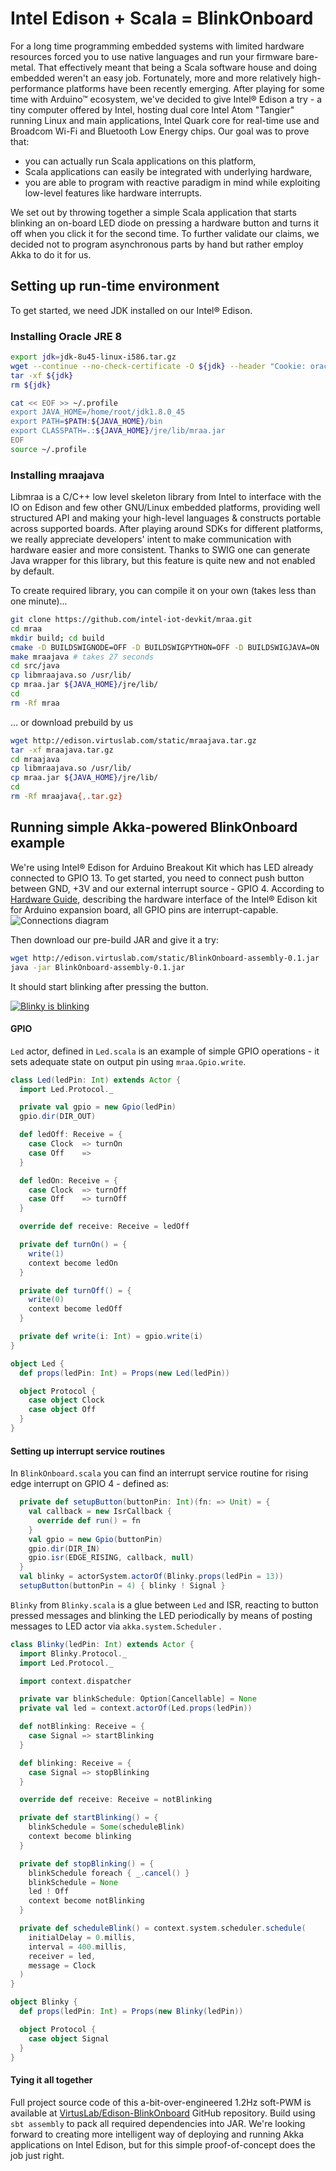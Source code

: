 # Intel Edison + Scala = BlinkOnboard 

For a long time programming embedded systems with limited hardware resources forced you to use native languages and run your firmware bare-metal. That effectively meant that being a Scala software house and doing embedded weren't an easy job. Fortunately, more and more relatively high-performance platforms have been recently emerging. After playing for some time with Arduino™ ecosystem, we've decided to give Intel® Edison a try - a tiny computer offered by Intel, hosting dual core Intel Atom "Tangier" running Linux and main applications, Intel Quark core for real-time use and Broadcom Wi-Fi and Bluetooth Low Energy chips. Our goal was to prove that:
-  you can actually run Scala applications on this platform,
-  Scala applications can easily be integrated with underlying hardware,
-  you are able to program with reactive paradigm in mind while exploiting low-level features like hardware interrupts.

We set out by throwing together a simple Scala application that starts blinking an on-board LED diode on pressing a hardware button and turns it off when you click it for the second time. To further validate our claims, we decided not to program asynchronous parts by hand but rather employ Akka to do it for us.


## Setting up run-time environment
To get started, we need JDK installed on our Intel® Edison.

### Installing Oracle JRE 8

```sh
export jdk=jdk-8u45-linux-i586.tar.gz
wget --continue --no-check-certificate -O ${jdk} --header "Cookie: oraclelicense=a" http://download.oracle.com/otn-pub/java/jdk/8u45-b14/${jdk}
tar -xf ${jdk}
rm ${jdk}
```

```sh
cat << EOF >> ~/.profile
export JAVA_HOME=/home/root/jdk1.8.0_45
export PATH=$PATH:${JAVA_HOME}/bin
export CLASSPATH=.:${JAVA_HOME}/jre/lib/mraa.jar
EOF
source ~/.profile
```

### Installing mraajava

Libmraa is a C/C++ low level skeleton library from Intel to interface with the IO on Edison and few other GNU/Linux embedded platforms, providing well structured API and making your high-level languages & constructs portable across supported boards. After playing around SDKs for different platforms, we really appreciate developers' intent to make communication with hardware easier and more consistent. Thanks to SWIG one can generate Java wrapper for this library, but this feature is quite new and not enabled by default.

To create required library, you can compile it on your own (takes less than one minute)...
```sh
git clone https://github.com/intel-iot-devkit/mraa.git
cd mraa
mkdir build; cd build
cmake -D BUILDSWIGNODE=OFF -D BUILDSWIGPYTHON=OFF -D BUILDSWIGJAVA=ON ..
make mraajava # takes 27 seconds
cd src/java
cp libmraajava.so /usr/lib/
cp mraa.jar ${JAVA_HOME}/jre/lib/
cd
rm -Rf mraa
```
... or download prebuild by us
```sh
wget http://edison.virtuslab.com/static/mraajava.tar.gz
tar -xf mraajava.tar.gz
cd mraajava
cp libmraajava.so /usr/lib/
cp mraa.jar ${JAVA_HOME}/jre/lib/
cd
rm -Rf mraajava{,.tar.gz}
```

## Running simple Akka-powered BlinkOnboard example

We're using Intel® Edison for Arduino Breakout Kit which has LED already connected to GPIO 13. To get started, you need to connect push button between GND, +3V and our external interrupt source - GPIO 4.
According to [Hardware Guide](www.intel.com/support/edison/sb/CS-035275.htm), describing the hardware interface of the Intel® Edison kit for Arduino expansion board, all GPIO pins are interrupt-capable.
![Connections diagram](http://virtuslab.com/wp-content/uploads/2015/05/scala_edison_1.png)

Then download our pre-build JAR and give it a try:
```sh
wget http://edison.virtuslab.com/static/BlinkOnboard-assembly-0.1.jar
java -jar BlinkOnboard-assembly-0.1.jar
```
It should start blinking after pressing the button.

[![Blinky is blinking](http://img.youtube.com/vi/bWqN4HfxY8s/0.jpg)](https://www.youtube.com/watch?v=bWqN4HfxY8s "Intel Edison + Scala = BlinkOnboard ")

#### GPIO
`Led` actor, defined in `Led.scala` is an example of simple GPIO operations - it sets adequate state on output pin using `mraa.Gpio.write`. 
```scala
class Led(ledPin: Int) extends Actor {
  import Led.Protocol._

  private val gpio = new Gpio(ledPin)
  gpio.dir(DIR_OUT)

  def ledOff: Receive = {
    case Clock  => turnOn
    case Off    =>
  }

  def ledOn: Receive = {
    case Clock  => turnOff
    case Off    => turnOff
  }

  override def receive: Receive = ledOff

  private def turnOn() = {
    write(1)
    context become ledOn
  }

  private def turnOff() = {
    write(0)
    context become ledOff
  }

  private def write(i: Int) = gpio.write(i)
}

object Led {
  def props(ledPin: Int) = Props(new Led(ledPin))

  object Protocol {
    case object Clock
    case object Off
  }
}
```

#### Setting up interrupt service routines
In `BlinkOnboard.scala` you can find an interrupt service routine for rising edge interrupt on GPIO 4 - defined as:
```scala
  private def setupButton(buttonPin: Int)(fn: => Unit) = {
    val callback = new IsrCallback {
      override def run() = fn
    }
    val gpio = new Gpio(buttonPin)
    gpio.dir(DIR_IN)
    gpio.isr(EDGE_RISING, callback, null)
  }
  val blinky = actorSystem.actorOf(Blinky.props(ledPin = 13))
  setupButton(buttonPin = 4) { blinky ! Signal }
```

`Blinky` from `Blinky.scala` is a glue between `Led` and ISR, reacting to button pressed messages and blinking the LED periodically by means of posting messages to LED actor via `akka.system.Scheduler` .
```scala
class Blinky(ledPin: Int) extends Actor {
  import Blinky.Protocol._
  import Led.Protocol._

  import context.dispatcher

  private var blinkSchedule: Option[Cancellable] = None
  private val led = context.actorOf(Led.props(ledPin))

  def notBlinking: Receive = {
    case Signal => startBlinking
  }

  def blinking: Receive = {
    case Signal => stopBlinking
  }

  override def receive: Receive = notBlinking

  private def startBlinking() = {
    blinkSchedule = Some(scheduleBlink)
    context become blinking
  }

  private def stopBlinking() = {
    blinkSchedule foreach { _.cancel() }
    blinkSchedule = None
    led ! Off
    context become notBlinking
  }

  private def scheduleBlink() = context.system.scheduler.schedule(
    initialDelay = 0.millis,
    interval = 400.millis,
    receiver = led,
    message = Clock
  )
}

object Blinky {
  def props(ledPin: Int) = Props(new Blinky(ledPin))

  object Protocol {
    case object Signal
  }
}
```

#### Tying it all together



Full project source code of this a-bit-over-engineered 1.2Hz soft-PWM is available at [VirtusLab/Edison-BlinkOnboard](https://github.com/VirtusLab/Edison-BlinkOnboard) GitHub repository.
Build using `sbt assembly` to pack all required dependencies into JAR. We're looking forward to creating more intelligent way of deploying and running Akka applications on Intel Edison, but for this simple proof-of-concept does the job just right.
